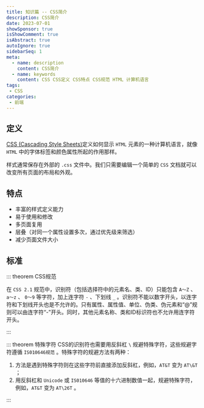 ```yaml
---
title: 知识篇 -- CSS简介
description: CSS简介
date: 2023-07-01
showSponsor: true
isShowComment: true
isAbstract: true
autoIgnore: true
sidebarSeq: 1
meta:
  - name: description
    content: CSS简介
  - name: keywords
    content: CSS CSS定义 CSS特点 CSS规范 HTML 计算机语言
tags:
 - CSS 
categories:
 - 前端
---
```


## 定义

[CSS (Cascading Style Sheets)](https://www.runoob.com/css/css-intro.html)定义如何显示 `HTML` 元素的一种计算机语言，就像 `HTML` 中的字体标签和颜色属性所起的作用那样。
<!-- more -->
样式通常保存在外部的 `.css` 文件中。我们只需要编辑一个简单的 `CSS` 文档就可以改变所有页面的布局和外观。


## 特点

- 丰富的样式定义能力
- 易于使用和修改
- 多页面复用
- 层叠（对同一个属性设置多次，通过优先级来筛选）
- 减少页面文件大小

## 标准

::: theorem CSS规范

在 `CSS 2.1` 规范中，识别符（包括选择符中的元素名、类、ID）只能包含 `A～Z` 、 `a～z` 、 `0～9` 等字符，加上连字符 ` - ` 、下划线 ` _ ` 。识别符不能以数字开头，以连字符和下划线开头也是不允许的。只有属性、属性值、单位、伪类、伪元素和“@”规则可以由连字符“-”开头。同时，其他元素名称、类和ID标识符也不允许用连字符开头。

:::


::: theorem 特殊字符
CSS的识别符也需要用反斜杠 ` \ ` 规避特殊字符，这些规避字符遵循 `IS010646规范` 。特殊字符的规避方法有两种：

1. 方法是遇到特殊字符则在这些字符前直接添加反斜杠，例如，`AT&T` 变为 `AT\&T` ；
2. 用反斜杠和 `Unicode` 或 `IS010646` 等值的十六进制数值一起，规避特殊字符，例如，`AT&T` 变为 `AT\26T` 。

:::
